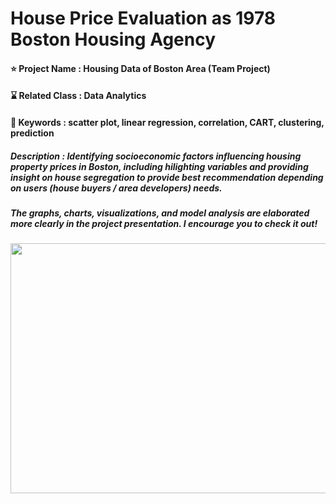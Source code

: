 # House Price Evaluation as 1978 Boston Housing Agency

#### ⭐ Project Name : Housing Data of Boston Area (Team Project)
#### ⌛ Related Class : Data Analytics 
#### 🔑 Keywords : scatter plot, linear regression, correlation, CART, clustering, prediction
##### Description : Identifying socioeconomic factors influencing housing property prices in Boston, including hilighting variables and providing insight on house segregation to provide best recommendation depending on users (house buyers / area developers) needs.


##### The graphs, charts, visualizations, and model analysis are elaborated more clearly in the project presentation. I encourage you to check it out!
<img src="https://github.com/user-attachments/assets/2e5422bb-b8fe-401c-b118-0f5f0e046e4a" width="700" height="400">

